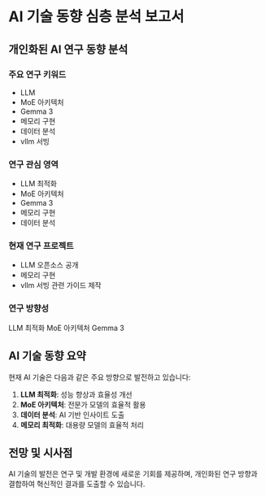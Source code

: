 # AI 기술 동향 심층 분석 보고서

## 개인화된 AI 연구 동향 분석

### 주요 연구 키워드
- LLM
- MoE 아키텍처
- Gemma 3
- 메모리 구현
- 데이터 분석
- vllm 서빙

### 연구 관심 영역
- LLM 최적화
- MoE 아키텍처
- Gemma 3
- 메모리 구현
- 데이터 분석

### 현재 연구 프로젝트
- LLM 오픈소스 공개
- 메모리 구현
- vllm 서빙 관련 가이드 제작

### 연구 방향성
LLM 최적화 MoE 아키텍처 Gemma 3

## AI 기술 동향 요약

현재 AI 기술은 다음과 같은 주요 방향으로 발전하고 있습니다:

1. **LLM 최적화**: 성능 향상과 효율성 개선
2. **MoE 아키텍처**: 전문가 모델의 효율적 활용
3. **데이터 분석**: AI 기반 인사이트 도출
4. **메모리 최적화**: 대용량 모델의 효율적 처리

## 전망 및 시사점

AI 기술의 발전은 연구 및 개발 환경에 새로운 기회를 제공하며, 
개인화된 연구 방향과 결합하여 혁신적인 결과를 도출할 수 있습니다.
